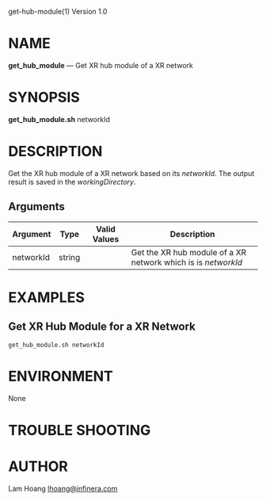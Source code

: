 get-hub-module(1) Version 1.0 

NAME
====

**get_hub_module** — Get XR hub module of a XR network

SYNOPSIS
========

**get_hub_module.sh** networkId 


DESCRIPTION
===========

Get the XR hub module of a XR network based on its *networkId*. 
The output result is saved in the *workingDirectory*.


Arguments
-------

| Argument         |  Type     | Valid Values      | Description                   |
|------------------|-----------|-------------------|-------------------------------|
| networkId        |  string   |                   | Get the XR hub module of a XR network which is is *networkId*               |

EXAMPLES
===========
Get XR Hub Module for a XR Network
------
```
get_hub_module.sh networkId 
```
ENVIRONMENT
===========

None

TROUBLE SHOOTING
====



AUTHOR
======

Lam Hoang <lhoang@infinera.com>